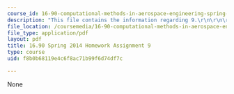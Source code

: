 ```yaml
---
course_id: 16-90-computational-methods-in-aerospace-engineering-spring-2014
description: "This file contains the information regarding 9.\r\n\r\n\r\n"
file_location: /coursemedia/16-90-computational-methods-in-aerospace-engineering-spring-2014/f8b0b68119e4c6f8ac71b99f6d74df7c_MIT16_90S14_pset9.pdf
file_type: application/pdf
layout: pdf
title: 16.90 Spring 2014 Homework Assignment 9
type: course
uid: f8b0b68119e4c6f8ac71b99f6d74df7c

---
```

None